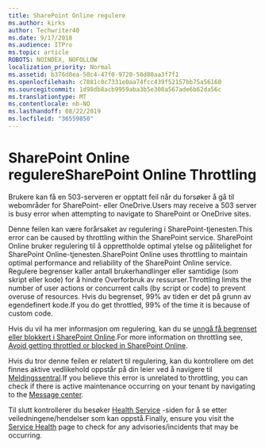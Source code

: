 ```yaml
---
title: SharePoint Online regulere
ms.author: kirks
author: Techwriter40
ms.date: 9/17/2018
ms.audience: ITPro
ms.topic: article
ROBOTS: NOINDEX, NOFOLLOW
localization_priority: Normal
ms.assetid: b376d8ea-50c4-47f0-9720-50d80aa3f7f1
ms.openlocfilehash: c7881c0c7331e0aa74fcc439f52157bb75a56160
ms.sourcegitcommit: 1d98db8acb9959aba3b5e308a567ade6b62da56c
ms.translationtype: MT
ms.contentlocale: nb-NO
ms.lasthandoff: 08/22/2019
ms.locfileid: "36559850"
---
```

# <a name="sharepoint-online-throttling"></a><span data-ttu-id="48a70-102">SharePoint Online regulere</span><span class="sxs-lookup"><span data-stu-id="48a70-102">SharePoint Online Throttling</span></span>

<span data-ttu-id="48a70-103">Brukere kan få en 503-serveren er opptatt feil når du forsøker å gå til webområder for SharePoint- eller OneDrive.</span><span class="sxs-lookup"><span data-stu-id="48a70-103">Users may receive a 503 server is busy error when attempting to navigate to SharePoint or OneDrive sites.</span></span> 

<span data-ttu-id="48a70-104">Denne feilen kan være forårsaket av regulering i SharePoint-tjenesten.</span><span class="sxs-lookup"><span data-stu-id="48a70-104">This error can be caused by throttling within the SharePoint service.</span></span> <span data-ttu-id="48a70-105">SharePoint Online bruker regulering til å opprettholde optimal ytelse og pålitelighet for SharePoint Online-tjenesten.</span><span class="sxs-lookup"><span data-stu-id="48a70-105">SharePoint Online uses throttling to maintain optimal performance and reliability of the SharePoint Online service.</span></span> <span data-ttu-id="48a70-106">Regulere begrenser kaller antall brukerhandlinger eller samtidige (som skript eller kode) for å hindre Overforbruk av ressurser.</span><span class="sxs-lookup"><span data-stu-id="48a70-106">Throttling limits the number of user actions or concurrent calls (by script or code) to prevent overuse of resources.</span></span> <span data-ttu-id="48a70-107">Hvis du begrenset, 99% av tiden er det på grunn av egendefinert kode.</span><span class="sxs-lookup"><span data-stu-id="48a70-107">If you do get throttled, 99% of the time it is because of custom code.</span></span>

<span data-ttu-id="48a70-108">Hvis du vil ha mer informasjon om regulering, kan du se [unngå få begrenset eller blokkert i SharePoint Online](https://docs.microsoft.com/sharepoint/dev/general-development/how-to-avoid-getting-throttled-or-blocked-in-sharepoint-online).</span><span class="sxs-lookup"><span data-stu-id="48a70-108">For more information on throttling see, [Avoid getting throttled or blocked in SharePoint Online](https://docs.microsoft.com/sharepoint/dev/general-development/how-to-avoid-getting-throttled-or-blocked-in-sharepoint-online).</span></span>

<span data-ttu-id="48a70-109">Hvis du tror denne feilen er relatert til regulering, kan du kontrollere om det finnes aktive vedlikehold oppstår på din leier ved å navigere til [Meldingssentral](https://portal.office.com/adminportal/home#/MessageCenter).</span><span class="sxs-lookup"><span data-stu-id="48a70-109">If you believe this error is unrelated to throttling, you can check if there is active maintenance occurring on your tenant by navigating to the [Message center](https://portal.office.com/adminportal/home#/MessageCenter).</span></span>

 <span data-ttu-id="48a70-110">Til slutt kontrollerer du besøker [Health Service](https://portal.office.com/adminportal/home#/servicehealth) -siden for å se etter veiledningene/hendelser som kan oppstå.</span><span class="sxs-lookup"><span data-stu-id="48a70-110">Finally, ensure you visit the [Service Health](https://portal.office.com/adminportal/home#/servicehealth) page to check for any advisories/incidents that may be occurring.</span></span>

